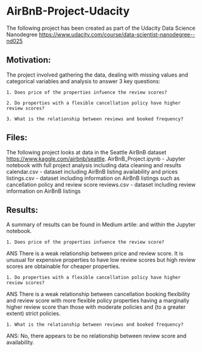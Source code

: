 # AirBnB-Project-Udacity

The following project has been created as part of the Udacity Data Science Nanodegree https://www.udacity.com/course/data-scientist-nanodegree--nd025 

## Motivation:
The project involved gathering the data, dealing with missing values and categorical variables and analysis to answer 3 key questions: 
  
    1. Does price of the properties infuence the review scores?
    
    2. Do properties with a flexible cancellation policy have higher review scores?
    
    3. What is the relationship between reviews and booked frequency?
    
## Files:
  The following project looks at data in the Seattle AirBnB dataset https://www.kaggle.com/airbnb/seattle.
  AirBnB_Project.ipynb - Jupyter notebook with full project analysis including data cleaning and results
  calendar.csv - dataset including AirBnB listing availability and prices
  listings.csv - dataset including information on AirBnB listings such as cancellation policy and review score
  reviews.csv - dataset including review information on AirBnB listings
  
## Results:
  A summary of results can be found in Medium artile:  and within the Jupyter notebook.
  
    1. Does price of the properties infuence the review score?
  ANS
    There is a weak relationship between price and review score. It is unusual for expensive properties to have low review scores but high review scores are obtainable for cheaper properties.
    
    1. Do properties with a flexible cancellation policy have higher review scores?
  ANS
    There is a weak relationship between cancellation booking flexibility and review score with more flexible policy properties having a marginally higher review score than those with moderate policies and (to a greater extent) strict policies.
    
    1. What is the relationship between reviews and booked frequency?
   ANS:
    No, there appears to be no relationship between review score and availability.
